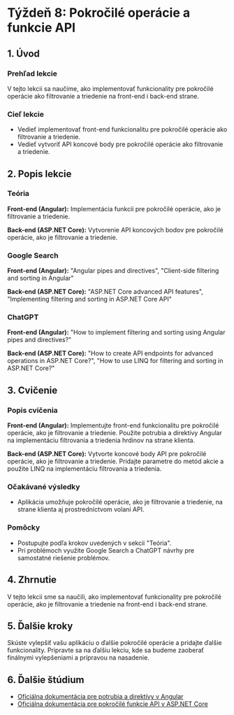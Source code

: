 # Týždeň 8: Pokročilé operácie a funkcie API

## 1. Úvod

### Prehľad lekcie

V tejto lekcii sa naučíme, ako implementovať funkcionality pre pokročilé operácie ako filtrovanie a triedenie na front-end i back-end strane.

### Cieľ lekcie

- Vedieť implementovať front-end funkcionalitu pre pokročilé operácie ako filtrovanie a triedenie.
- Vedieť vytvoriť API koncové body pre pokročilé operácie ako filtrovanie a triedenie.

## 2. Popis lekcie

### Teória

**Front-end (Angular):** Implementácia funkcií pre pokročilé operácie, ako je filtrovanie a triedenie.

**Back-end (ASP.NET Core):** Vytvorenie API koncových bodov pre pokročilé operácie, ako je filtrovanie a triedenie.

### Google Search

**Front-end (Angular):** "Angular pipes and directives", "Client-side filtering and sorting in Angular"

**Back-end (ASP.NET Core):** "ASP.NET Core advanced API features", "Implementing filtering and sorting in ASP.NET Core API"

### ChatGPT

**Front-end (Angular):** "How to implement filtering and sorting using Angular pipes and directives?"

**Back-end (ASP.NET Core):** "How to create API endpoints for advanced operations in ASP.NET Core?", "How to use LINQ for filtering and sorting in ASP.NET Core?"

## 3. Cvičenie

### Popis cvičenia

**Front-end (Angular):** Implementujte front-end funkcionalitu pre pokročilé operácie, ako je filtrovanie a triedenie. Použite potrubia a direktívy Angular na implementáciu filtrovania a triedenia hrdinov na strane klienta.

**Back-end (ASP.NET Core):** Vytvorte koncové body API pre pokročilé operácie, ako je filtrovanie a triedenie. Pridajte parametre do metód akcie a použite LINQ na implementáciu filtrovania a triedenia.

### Očakávané výsledky

- Aplikácia umožňuje pokročilé operácie, ako je filtrovanie a triedenie, na strane klienta aj prostredníctvom volaní API.

### Pomôcky

- Postupujte podľa krokov uvedených v sekcii "Teória".
- Pri problémoch využite Google Search a ChatGPT návrhy pre samostatné riešenie problémov.

## 4. Zhrnutie

V tejto lekcii sme sa naučili, ako implementovať funkcionality pre pokročilé operácie, ako je filtrovanie a triedenie na front-end i back-end strane.

## 5. Ďalšie kroky

Skúste vylepšiť vašu aplikáciu o ďalšie pokročilé operácie a pridajte ďalšie funkcionality. Pripravte sa na ďalšiu lekciu, kde sa budeme zaoberať finálnymi vylepšeniami a prípravou na nasadenie.

## 6. Ďalšie štúdium

- [Oficiálna dokumentácia pre potrubia a direktívy v Angular](https://angular.io/guide/pipes)
- [Oficiálna dokumentácia pre pokročilé funkcie API v ASP.NET Core](https://docs.microsoft.com/en-us/aspnet/core/web-api/?view=aspnetcore-5.0)
